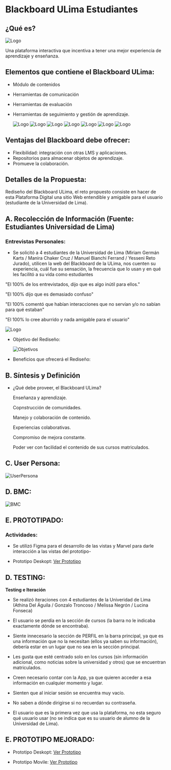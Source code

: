 # Blackboard ULima Estudiantes

## ¿Qué es?

![Logo](assets/images/8.png)

Una plataforma interactiva que incentiva a tener una mejor experiencia de aprendizaje y enseñanza.

## Elementos que contiene el Blackboard ULima:

* Módulo de contenidos
* Herramientas de comunicación
* Herramientas de evaluación
* Herramientas de seguimiento y gestión de aprendizaje.

  ![Logo](assets/images/1.png)
  ![Logo](assets/images/2.png)
  ![Logo](assets/images/3.png)
  ![Logo](assets/images/4.png)
  ![Logo](assets/images/5.png)
  ![Logo](assets/images/6.png)
  ![Logo](assets/images/7.png)

## Ventajas del Blackboard  debe ofrecer:

* Flexibilidad: integración con otras LMS y aplicaciones.
* Repositorios para almacenar objetos de aprendizaje.
* Promueve la colaboración.

## Detalles de la Propuesta:

Rediseño del Blackboard ULima, el reto propuesto consiste en hacer de esta Plataforma Digital una sitio Web entendible y amigable para el usuario (estudiante de la Universidad de Lima).

## A. Recolección de Información (Fuente: Estudiantes Universidad de Lima)

### Entrevistas Personales:

  * Se solicitó a 4 estudiantes de la Universidad de Lima (Miriam Germán Karts / Manira Chaker Cruz / Manuel Bianchi Ferrand / Yesseni Reto Jurado), utilicen  la web del Blackboard de la ULima, nos cuenten su experiencia, cuál fue su sensación, la frecuencia que lo usan y en qué les facilitó a su vida como estudiantes

  "El 100% de los entrevistados, dijo que es algo inútil para ellos."

  "El 100% dijo que es demasiado confuso"

  "El 100% comentó que habían interacciones que no servían y/o no sabían para qué estaban"

  "El 100% lo cree aburrido y nada amigable para el usuario"

  ![Logo](assets/images/10.png)

* Objetivo del Rediseño:

  ![Objetivos](assets/images/9.png)

* Beneficios que ofrecerá el Rediseño:

## B. Síntesis y Definición

* ¿Qué debe proveer, el Blackboard ULima?

  Enseñanza y aprendizaje.

  Copnstrucción de comunidades.

  Manejo y colaboración de contenido.

  Experiencias colaborativas.

  Compromiso de mejora constante.

  Poder ver con facilidad el contenido de sus cursos matriculados.

## C. User Persona:  

  ![UserPersona](assets/images/user.png)

## D. BMC:

  ![BMC](assets/images/bmc.png)

## E. PROTOTIPADO:

### Actividades:

* Se utilizó Figma para el desarrollo de las vistas y Marvel para darle interacción a las vistas del prototipo-

* Prototipo Deskopt: [Ver Prototipo](https://marvelapp.com/3231g2i/screen/40035363)

## D. TESTING:

**Testing e Iteración**

  * Se realizó iteraciones con 4 estudiantes de la Univeridad de Lima (Athina Del Águila / Gonzalo Troncoso / Melissa Negrón / Lucina Fonseca)

  * El usuario se perdía en la sección de cursos (la barra no le indicaba exactamente dónde se encontraba).
  * Siente innecesario la sección de PERFIL en la barra principal, ya que es una información que no la necesitan (ellos ya saben su información), debería estar en un lugar que no sea en la sección principal.
  * Les gusta que esté centrado solo en los cursos (sin información adicional, como noticias sobre la universidad y otros) que se encuentran matriculados.
  * Creen necesario contar con la App, ya que quieren acceder a esa información en cualquier momento y lugar.
  * Sienten que al iniciar sesión se encuentra muy vacío.
  * No saben a dónde dirigirse si no recuerdan su contraseña.
  * El usuario que es la primera vez que usa la plataforma, no esta seguro qué usuario usar (no se indica que es su usuario de alumno de la Universidad de Lima).

## E. PROTOTIPO MEJORADO:

* Prototipo Deskopt: [Ver Prototipo](https://marvelapp.com/64f6di1/screen/40180488)

* Prototipo Movile: [Ver Prototipo](https://marvelapp.com/3232894/screen/40036119)
